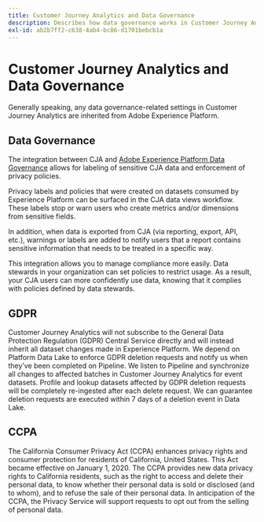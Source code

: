 ```yaml
---
title: Customer Journey Analytics and Data Governance
description: Describes how data governance works in Customer Journey Analytics.
exl-id: ab2b7ff2-c638-4ab4-bc86-d1701bebcb1a
---
```

# Customer Journey Analytics and Data Governance

Generally speaking, any data governance-related settings in Customer Journey Analytics are inherited from Adobe Experience Platform.

## Data Governance

The integration between CJA and [Adobe Experience Platform Data Governance](https://experienceleague.adobe.com/docs/experience-platform/data-governance/home.html?lang=en) allows for labeling of sensitive CJA data and enforcement of privacy policies. 

Privacy labels and policies that were created on datasets consumed by Experience Platform can be surfaced in the CJA data views workflow. These labels stop or warn users who create metrics and/or dimensions from sensitive fields. 

In addition, when data is exported from CJA (via reporting, export, API, etc.), warnings or labels are added to notify users that a report contains sensitive information that needs to be treated in a specific way.

This integration allows you to manage compliance more easily. Data stewards in your organization can set policies to restrict usage. As a result, your CJA users can more confidently use data, knowing that it complies with policies defined by data stewards. 

## GDPR

Customer Journey Analytics will not subscribe to the General Data Protection Regulation (GDPR) Central Service directly and will instead inherit all dataset changes made in Experience Platform. We depend on Platform Data Lake to enforce GDPR deletion requests and notify us when they’ve been completed on Pipeline. We listen to Pipeline and synchronize all changes to affected batches in Customer Journey Analytics for event datasets. Profile and lookup datasets affected by GDPR deletion requests will be completely re-ingested after each delete request. We can guarantee deletion requests are executed within 7 days of a deletion event in Data Lake.

## CCPA

The California Consumer Privacy Act (CCPA) enhances privacy rights and consumer protection for residents of California, United States. This Act became effective on January 1, 2020.
The CCPA provides new data privacy rights to California residents, such as the right to access and delete their personal data, to know whether their personal data is sold or disclosed (and to whom), and to refuse the sale of their personal data.
In anticipation of the CCPA, the Privacy Service will support requests to opt out from the selling of personal data.
